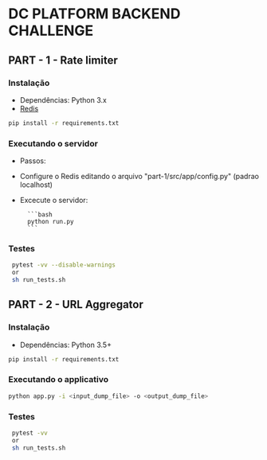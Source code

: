 # DC PLATFORM BACKEND CHALLENGE


## PART - 1 - Rate limiter

### Instalação

- Dependências: Python 3.x
- [Redis](https://redis.io/topics/quickstart) 

```bash
pip install -r requirements.txt
```

### Executando o servidor

 - Passos:
* Configure o Redis editando o arquivo "part-1/src/app/config.py" (padrao localhost)
- Excecute o servidor: 

		```bash
        python run.py
        ```



### Testes

```bash
 pytest -vv --disable-warnings
 or
 sh run_tests.sh
```


## PART - 2 - URL Aggregator 

### Instalação

- Dependências: Python 3.5+

```bash
pip install -r requirements.txt
```

### Executando o applicativo

```bash
python app.py -i <input_dump_file> -o <output_dump_file>
```

### Testes

```bash
 pytest -vv
 or
 sh run_tests.sh
```
